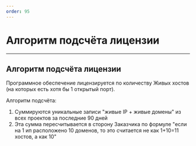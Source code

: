 ```yaml
---
order: 95
---
```

# Алгоритм подсчёта лицензии

----

## Алгоритм подсчёта лицензии

Программное обеспечение лицензируется по количеству Живых хостов (на которых есть хотя бы 1 открытый порт).

Алгоритм подсчёта:

1. Суммируются уникальные записи "живые IP + живые домены" из всех проектов за последние 90 дней   
2. Эта сумма пересчитывается в сторону Заказчика по формуле "если на 1 ип расположено 10 доменов, то это считается не как 1+10=11 хостов, а как 10"

